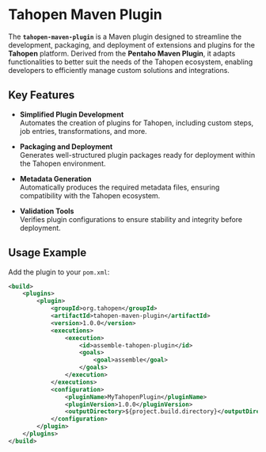 # Tahopen Maven Plugin

The **`tahopen-maven-plugin`** is a Maven plugin designed to streamline the development, packaging, and deployment of extensions and plugins for the **Tahopen** platform. Derived from the **Pentaho Maven Plugin**, it adapts functionalities to better suit the needs of the Tahopen ecosystem, enabling developers to efficiently manage custom solutions and integrations.

## Key Features

- **Simplified Plugin Development**  
  Automates the creation of plugins for Tahopen, including custom steps, job entries, transformations, and more.

- **Packaging and Deployment**  
  Generates well-structured plugin packages ready for deployment within the Tahopen environment.

- **Metadata Generation**  
  Automatically produces the required metadata files, ensuring compatibility with the Tahopen ecosystem.

- **Validation Tools**  
  Verifies plugin configurations to ensure stability and integrity before deployment.

## Usage Example

Add the plugin to your `pom.xml`:

```xml
<build>
    <plugins>
        <plugin>
            <groupId>org.tahopen</groupId>
            <artifactId>tahopen-maven-plugin</artifactId>
            <version>1.0.0</version>
            <executions>
                <execution>
                    <id>assemble-tahopen-plugin</id>
                    <goals>
                        <goal>assemble</goal>
                    </goals>
                </execution>
            </executions>
            <configuration>
                <pluginName>MyTahopenPlugin</pluginName>
                <pluginVersion>1.0.0</pluginVersion>
                <outputDirectory>${project.build.directory}</outputDirectory>
            </configuration>
        </plugin>
    </plugins>
</build>

